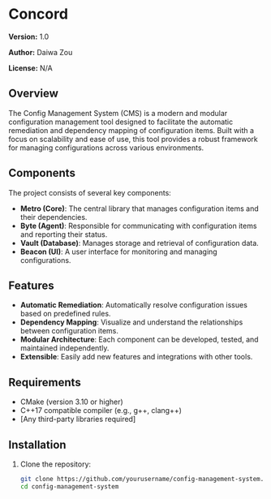 # Concord

**Version:** 1.0

**Author:** Daiwa Zou

**License:** N/A 

## Overview

The Config Management System (CMS) is a modern and modular configuration management tool designed to facilitate the automatic remediation and dependency mapping of configuration items. Built with a focus on scalability and ease of use, this tool provides a robust framework for managing configurations across various environments.

## Components

The project consists of several key components:

- **Metro (Core)**: The central library that manages configuration items and their dependencies.
- **Byte (Agent)**: Responsible for communicating with configuration items and reporting their status.
- **Vault (Database)**: Manages storage and retrieval of configuration data.
- **Beacon (UI)**: A user interface for monitoring and managing configurations.

## Features

- **Automatic Remediation**: Automatically resolve configuration issues based on predefined rules.
- **Dependency Mapping**: Visualize and understand the relationships between configuration items.
- **Modular Architecture**: Each component can be developed, tested, and maintained independently.
- **Extensible**: Easily add new features and integrations with other tools.

## Requirements

- CMake (version 3.10 or higher)
- C++17 compatible compiler (e.g., g++, clang++)
- [Any third-party libraries required]

## Installation

1. Clone the repository:

   ```bash
   git clone https://github.com/yourusername/config-management-system.git
   cd config-management-system
